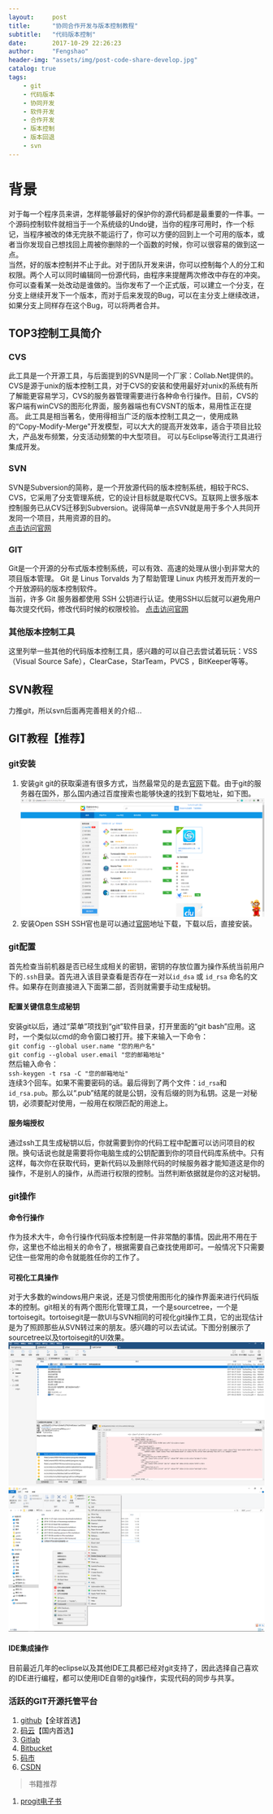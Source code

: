 ```yaml
---
layout:     post
title:      "协同合作开发与版本控制教程"
subtitle:   "代码版本控制"
date:       2017-10-29 22:26:23
author:     "Fengshao"
header-img: "assets/img/post-code-share-develop.jpg"
catalog: true
tags:
    - git
    - 代码版本
    - 协同开发
    - 软件开发
    - 合作开发
    - 版本控制
    - 版本回退
    - svn
---
```


# 背景
对于每一个程序员来讲，怎样能够最好的保护你的源代码都是最重要的一件事。一个源码控制软件就相当于一个系统级的Undo键，当你的程序可用时，作一个标记，当程序被改的体无完肤不能运行了，你可以方便的回到上一个可用的版本，或者当你发现自己想找回上周被你删除的一个函数的时候，你可以很容易的做到这一点。  
当然，好的版本控制并不止于此。对于团队开发来讲，你可以控制每个人的分工和权限。两个人可以同时编辑同一份源代码，由程序来提醒两次修改中存在的冲突。你可以查看某一处改动是谁做的。当你发布了一个正式版，可以建立一个分支，在分支上继续开发下一个版本，而对于后来发现的Bug，可以在主分支上继续改进，如果分支上同样存在这个Bug，可以将两者合并。

## TOP3控制工具简介

### CVS
此工具是一个开源工具，与后面提到的SVN是同一个厂家：Collab.Net提供的。
CVS是源于unix的版本控制工具，对于CVS的安装和使用最好对unix的系统有所了解能更容易学习，CVS的服务器管理需要进行各种命令行操作。目前，CVS的客户端有winCVS的图形化界面，服务器端也有CVSNT的版本，易用性正在提高。
此工具是相当著名，使用得相当广泛的版本控制工具之一，使用成熟的“Copy-Modify-Merge"开发模型，可以大大的提高开发效率，适合于项目比较大，产品发布频繁，分支活动频繁的中大型项目。
可以与Eclipse等流行工具进行集成开发。

### SVN
SVN是Subversion的简称，是一个开放源代码的版本控制系统，相较于RCS、CVS，它采用了分支管理系统，它的设计目标就是取代CVS。互联网上很多版本控制服务已从CVS迁移到Subversion。说得简单一点SVN就是用于多个人共同开发同一个项目，共用资源的目的。  
[点击访问官网](https://tortoisesvn.net/)

### GIT
Git是一个开源的分布式版本控制系统，可以有效、高速的处理从很小到非常大的项目版本管理。 Git 是 Linus Torvalds 为了帮助管理 Linux 内核开发而开发的一个开放源码的版本控制软件。  
当前，许多 Git 服务器都使用 SSH 公钥进行认证。使用SSH以后就可以避免用户每次提交代码，修改代码时候的权限校验。
[点击访问官网](https://git-scm.com/)


### 其他版本控制工具
这里列举一些其他的代码版本控制工具，感兴趣的可以自己去尝试着玩玩：VSS（Visual Source Safe），ClearCase，StarTeam，PVCS ，BitKeeper等等。

## SVN教程
力推git，所以svn后面再完善相关的介绍...

## GIT教程【推荐】

### git安装
1. 安装git
  git的获取渠道有很多方式，当然最常见的是去[官网](https://git-scm.com/)下载。由于git的服务器在国外，那么国内通过百度搜索也能够快速的找到下载地址，如下图。  
  ![百度GIT下载](assets/img/post-baidu-git.png)  
2. 安装Open SSH
  SSH官也是可以通过[官网](http://www.openssh.com/)地址下载，下载以后，直接安装。

### git配置
首先检查当前机器是否已经生成相关的密钥，密钥的存放位置为操作系统当前用户下的`.ssh`目录。首先进入该目录查看是否存在一对以`id_dsa` 或 `id_rsa` 命名的文件。如果存在则直接进入下面第二部，否则就需要手动生成秘钥。  
#### 配置关键信息生成秘钥
   安装git以后，通过“菜单”项找到“git”软件目录，打开里面的“git bash”应用。这时，一个类似以cmd的命令窗口被打开。接下来输入一下命令：  
   `git config --global user.name "您的用户名"`  
   `git config --global user.email "您的邮箱地址"`  
   然后输入命令：  
   `ssh-keygen -t rsa -C "您的邮箱地址"`  
   连续3个回车。如果不需要密码的话。最后得到了两个文件：`id_rsa`和`id_rsa.pub`。那么以“.pub”结尾的就是公钥，没有后缀的则为私钥。这是一对秘钥，必须要配对使用，一般用在权限匹配的用途上。  
#### 服务端授权
  通过ssh工具生成秘钥以后，你就需要到你的代码工程中配置可以访问项目的权限。换句话说也就是需要将你电脑生成的公钥配置到你的项目代码库系统中。只有这样，每次你在获取代码，更新代码以及删除代码的时候服务器才能知道这是你的操作，不是别人的操作，从而进行权限的控制。当然判断依据就是你的这对秘钥。

### git操作
#### 命令行操作
  作为技术大牛，命令行操作代码版本控制是一件非常酷的事情。因此用不用在于你，这里也不给出相关的命令了，根据需要自己查找使用即可。一般情况下只需要记住一些常用的命令就能胜任你的工作了。
#### 可视化工具操作
  对于大多数的windows用户来说，还是习惯使用图形化的操作界面来进行代码版本的控制。git相关的有两个图形化管理工具，一个是sourcetree，一个是tortoisegit。tortoisegit是一款UI与SVN相同的可视化git操作工具，它的出现估计是为了照顾那些从SVN转过来的朋友。感兴趣的可以去试试。下图分别展示了sourcetree以及tortoisegit的UI效果。  
  ![sourcetree](assets/img/1.png)
  ![tortoisegit](assets/img/2.png)  
  
#### IDE集成操作
目前最近几年的eclipse以及其他IDE工具都已经对git支持了，因此选择自己喜欢的IDE进行编程，都可以使用IDE自带的git操作，实现代码的同步与共享。

### 活跃的GIT开源托管平台

1. [github](https://github.com/)【全球首选】
2. [码云](https://gitee.com/)【国内首选】
3. [Gitlab](https://about.gitlab.com/)
4. [Bitbucket](https://bitbucket.org/)
5. [码市](https://coding.net/)
6. [CSDN](https://code.csdn.net/)

> 书籍推荐

1. [progit电子书](assets/attachment/progit2.pdf)
